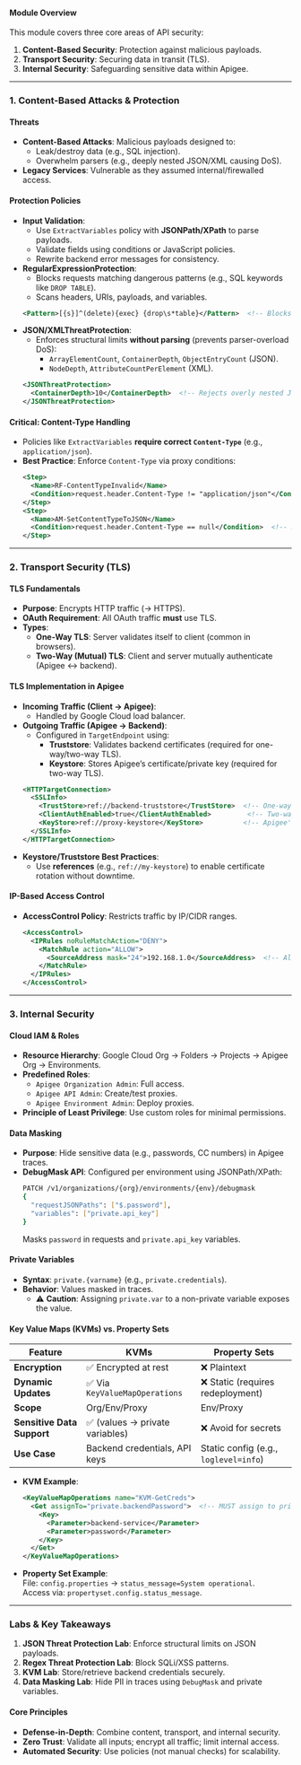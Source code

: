 #### **Module Overview**  
This module covers three core areas of API security:  
1. **Content-Based Security**: Protection against malicious payloads.  
2. **Transport Security**: Securing data in transit (TLS).  
3. **Internal Security**: Safeguarding sensitive data within Apigee.  

---

### **1. Content-Based Attacks & Protection**  
#### **Threats**  
- **Content-Based Attacks**: Malicious payloads designed to:  
  - Leak/destroy data (e.g., SQL injection).  
  - Overwhelm parsers (e.g., deeply nested JSON/XML causing DoS).  
- **Legacy Services**: Vulnerable as they assumed internal/firewalled access.  

#### **Protection Policies**  
- **Input Validation**:  
  - Use `ExtractVariables` policy with **JSONPath/XPath** to parse payloads.  
  - Validate fields using conditions or JavaScript policies.  
  - Rewrite backend error messages for consistency.  
- **RegularExpressionProtection**:  
  - Blocks requests matching dangerous patterns (e.g., SQL keywords like `DROP TABLE`).  
  - Scans headers, URIs, payloads, and variables.  
  ```xml
  <Pattern>[{s}]^(delete){exec} {drop\s*table}</Pattern>  <!-- Blocks SQLi -->
  ```  
- **JSON/XMLThreatProtection**:  
  - Enforces structural limits **without parsing** (prevents parser-overload DoS):  
    - `ArrayElementCount`, `ContainerDepth`, `ObjectEntryCount` (JSON).  
    - `NodeDepth`, `AttributeCountPerElement` (XML).  
  ```xml
  <JSONThreatProtection>
    <ContainerDepth>10</ContainerDepth>  <!-- Rejects overly nested JSON -->
  </JSONThreatProtection>
  ```  

#### **Critical: Content-Type Handling**  
- Policies like `ExtractVariables` **require correct `Content-Type`** (e.g., `application/json`).  
- **Best Practice**: Enforce `Content-Type` via proxy conditions:  
  ```xml
  <Step>
    <Name>RF-ContentTypeInvalid</Name>
    <Condition>request.header.Content-Type != "application/json"</Condition>  <!-- Block non-JSON -->
  </Step>
  <Step>
    <Name>AM-SetContentTypeToJSON</Name>
    <Condition>request.header.Content-Type == null</Condition>  <!-- Default to JSON -->
  </Step>
  ```  

---

### **2. Transport Security (TLS)**  
#### **TLS Fundamentals**  
- **Purpose**: Encrypts HTTP traffic (→ HTTPS).  
- **OAuth Requirement**: All OAuth traffic **must** use TLS.  
- **Types**:  
  - **One-Way TLS**: Server validates itself to client (common in browsers).  
  - **Two-Way (Mutual) TLS**: Client and server mutually authenticate (Apigee ↔ backend).  

#### **TLS Implementation in Apigee**  
- **Incoming Traffic (Client → Apigee)**:  
  - Handled by Google Cloud load balancer.  
- **Outgoing Traffic (Apigee → Backend)**:  
  - Configured in `TargetEndpoint` using:  
    - **Truststore**: Validates backend certificates (required for one-way/two-way TLS).  
    - **Keystore**: Stores Apigee’s certificate/private key (required for two-way TLS).  
  ```xml
  <HTTPTargetConnection>
    <SSLInfo>
      <TrustStore>ref://backend-truststore</TrustStore>  <!-- One-way TLS -->
      <ClientAuthEnabled>true</ClientAuthEnabled>         <!-- Two-way TLS -->
      <KeyStore>ref://proxy-keystore</KeyStore>          <!-- Apigee's cert -->
    </SSLInfo>
  </HTTPTargetConnection>
  ```  
- **Keystore/Truststore Best Practices**:  
  - Use **references** (e.g., `ref://my-keystore`) to enable certificate rotation without downtime.  

#### **IP-Based Access Control**  
- **AccessControl Policy**: Restricts traffic by IP/CIDR ranges.  
  ```xml
  <AccessControl>
    <IPRules noRuleMatchAction="DENY">
      <MatchRule action="ALLOW">
        <SourceAddress mask="24">192.168.1.0</SourceAddress>  <!-- Allow /24 subnet -->
      </MatchRule>
    </IPRules>
  </AccessControl>
  ```  

---

### **3. Internal Security**  
#### **Cloud IAM & Roles**  
- **Resource Hierarchy**: Google Cloud Org → Folders → Projects → Apigee Org → Environments.  
- **Predefined Roles**:  
  - `Apigee Organization Admin`: Full access.  
  - `Apigee API Admin`: Create/test proxies.  
  - `Apigee Environment Admin`: Deploy proxies.  
- **Principle of Least Privilege**: Use custom roles for minimal permissions.  

#### **Data Masking**  
- **Purpose**: Hide sensitive data (e.g., passwords, CC numbers) in Apigee traces.  
- **DebugMask API**: Configured per environment using JSONPath/XPath:  
  ```bash
  PATCH /v1/organizations/{org}/environments/{env}/debugmask
  {
    "requestJSONPaths": ["$.password"],
    "variables": ["private.api_key"]
  }
  ```  
  Masks `password` in requests and `private.api_key` variables.  

#### **Private Variables**  
- **Syntax**: `private.{varname}` (e.g., `private.credentials`).  
- **Behavior**: Values masked in traces.  
  - ⚠️ **Caution**: Assigning `private.var` to a non-private variable exposes the value.  

#### **Key Value Maps (KVMs) vs. Property Sets**  
| **Feature**               | **KVMs**                          | **Property Sets**                     |  
|---------------------------|-----------------------------------|---------------------------------------|  
| **Encryption**            | ✅ Encrypted at rest              | ❌ Plaintext                          |  
| **Dynamic Updates**       | ✅ Via `KeyValueMapOperations`    | ❌ Static (requires redeployment)     |  
| **Scope**                 | Org/Env/Proxy                     | Env/Proxy                             |  
| **Sensitive Data Support**| ✅ (values → private variables)   | ❌ Avoid for secrets                  |  
| **Use Case**              | Backend credentials, API keys     | Static config (e.g., `loglevel=info`) |  

- **KVM Example**:  
  ```xml
  <KeyValueMapOperations name="KVM-GetCreds">
    <Get assignTo="private.backendPassword">  <!-- MUST assign to private var -->
      <Key>
        <Parameter>backend-service</Parameter>
        <Parameter>password</Parameter>
      </Key>
    </Get>
  </KeyValueMapOperations>
  ```  
- **Property Set Example**:  
  File: `config.properties` → `status_message=System operational`.  
  Access via: `propertyset.config.status_message`.  

---

### **Labs & Key Takeaways**  
1. **JSON Threat Protection Lab**: Enforce structural limits on JSON payloads.  
2. **Regex Threat Protection Lab**: Block SQLi/XSS patterns.  
3. **KVM Lab**: Store/retrieve backend credentials securely.  
4. **Data Masking Lab**: Hide PII in traces using `DebugMask` and private variables.  

#### **Core Principles**  
- **Defense-in-Depth**: Combine content, transport, and internal security.  
- **Zero Trust**: Validate all inputs; encrypt all traffic; limit internal access.  
- **Automated Security**: Use policies (not manual checks) for scalability.  
